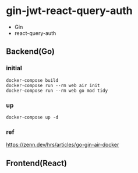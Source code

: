 # gin-jwt-react-query-auth

 - Gin
 - react-query-auth

## Backend(Go)

### initial

```
docker-compose build
docker-compose run --rm web air init
docker-compose run --rm web go mod tidy
```

### up

```
docker-compose up -d
```

### ref 

https://zenn.dev/hrs/articles/go-gin-air-docker

## Frontend(React)

